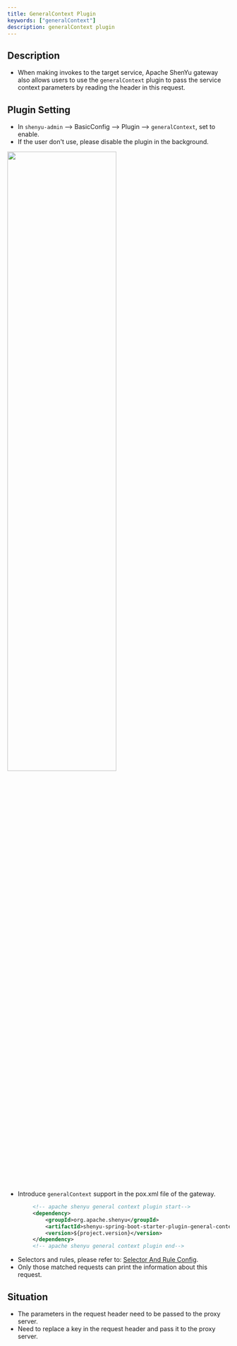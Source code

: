 ```yaml
---
title: GeneralContext Plugin
keywords: ["generalContext"]
description: generalContext plugin
---
```


## Description

* When making invokes to the target service, Apache ShenYu gateway also allows users to use the `generalContext` plugin to pass the service context parameters by reading the header in this request.

## Plugin Setting

* In `shenyu-admin` --> BasicConfig --> Plugin --> `generalContext`, set to enable.
* If the user don't use, please disable the plugin in the background.

<img src="/img/shenyu/plugin/general-context/general-context-open-en.png" width="70%" height="60%" />

* Introduce `generalContext` support in the pox.xml file of the gateway.

```xml
        <!-- apache shenyu general context plugin start-->
        <dependency>
            <groupId>org.apache.shenyu</groupId>
            <artifactId>shenyu-spring-boot-starter-plugin-general-context</artifactId>
            <version>${project.version}</version>
        </dependency>
        <!-- apache shenyu general context plugin end-->
```

* Selectors and rules, please refer to: [Selector And Rule Config](../../user-guide/admin-usage/selector-and-rule).
* Only those matched requests can print the information about this request.

## Situation

* The parameters in the request header need to be passed to the proxy server.
* Need to replace a key in the request header and pass it to the proxy server.
